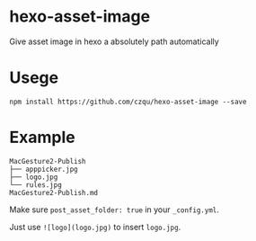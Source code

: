 # hexo-asset-image


Give asset image in hexo a absolutely path automatically

# Usege

```shell
npm install https://github.com/czqu/hexo-asset-image --save
```

# Example

```shell
MacGesture2-Publish
├── apppicker.jpg
├── logo.jpg
└── rules.jpg
MacGesture2-Publish.md
```

Make sure `post_asset_folder: true` in your `_config.yml`.

Just use `![logo](logo.jpg)` to insert `logo.jpg`.
